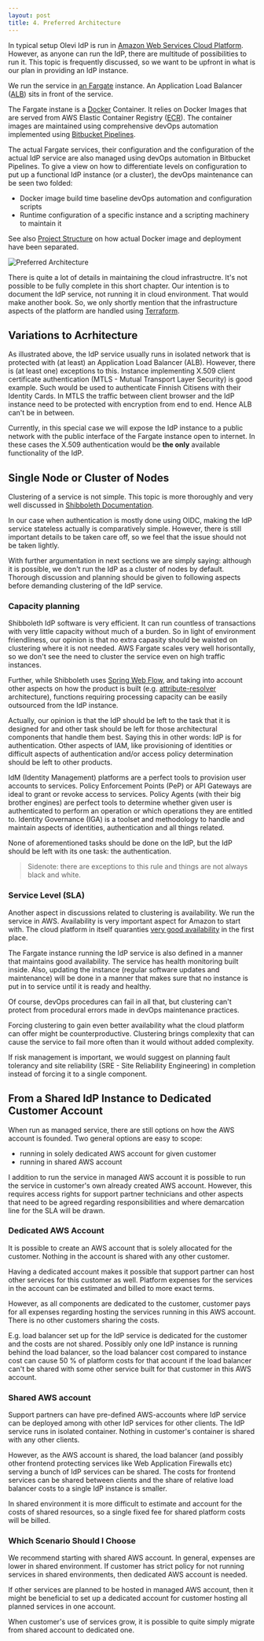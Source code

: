 ```yaml
---
layout: post
title: 4. Preferred Architecture
---
```

In typical setup Olevi IdP is run in [Amazon Web Services Cloud Platform](https://aws.amazon.com). However, as anyone can run the IdP, there are multitude of possibilities to run it. This topic is frequently discussed, so we want to be upfront in what is our plan in providing an IdP instance.

We run the service in [an Fargate](https://aws.amazon.com/fargate/) instance. An Application Load Balancer ([ALB](https://aws.amazon.com/elasticloadbalancing/application-load-balancer/)) sits in front of the service.

The Fargate instane is a [Docker](https://www.docker.com) Container. It relies on Docker Images that are served from AWS Elastic Container Registry ([ECR](https://aws.amazon.com/ecr/)). The container images are maintained using comprehensive devOps automation implemented using [Bitbucket Pipelines](https://bitbucket.org/product/features/pipelines).

The actual Fargate services, their configuration and the configuration of the actual IdP service are also managed using devOps automation in Bitbucket Pipelines. To give a view on how to differentiate levels on configuration to put up a functional IdP instance (or a cluster), the devOps maintenance can be seen two folded:
* Docker image build time baseline devOps automation and configuration scripts
* Runtime configuration of a specific instance and a scripting machinery to maintain it

See also [Project Structure](../2-projectStructure/) on how actual Docker image and deployment have been separated.

![Preferred Architecture](../../../assets/img/idconcept-aws-arch-simplified.svg)

There is quite a lot of details in maintaining the cloud infrastructre. It's not possible to be fully complete in this short chapter. Our intention is to document the IdP service, not running it in cloud environment. That would make another book. So, we only shortly mention that the infrastructure aspects of the platform are handled using [Terraform](https://www.hashicorp.com/products/terraform).

## Variations to Acrhitecture

As illustrated above, the IdP service usually runs in isolated network that is protected with (at least) an Application Load Balancer (ALB). However, there is (at least one) exceptions to this. Instance implementing X.509 client certificate authentication (MTLS - Mutual Transport Layer Security) is good example. Such would be used to authenticate Finnish Citisens with their Identity Cards. In MTLS the traffic between client browser and the IdP instance need to be protected with encryption from end to end. Hence ALB can't be in between.

Currently, in this special case we will expose the IdP instance to a public network with the public interface of the Fargate instance open to internet. In these cases the X.509 authentication would be **the only** available functionality of the IdP.

## Single Node or Cluster of Nodes

Clustering of a service is not simple. This topic is more thoroughly and very well discussed in [Shibboleth Documentation](https://shibboleth.atlassian.net/wiki/spaces/IDP4/pages/1265631729/Clustering).

In our case when authentication is mostly done using OIDC, making the IdP service stateless actually is comparatively simple. However, there is still important details to be taken care off, so we feel that the issue should not be taken lightly.

With further argumentation in next sections we are simply saying: although it is possible, we don't run the IdP as a cluster of nodes by default. Thorough discussion and planning should be given to following aspects before demanding clustering of the IdP service.

### Capacity planning

Shibboleth IdP software is very efficient. It can run countless of transactions with very little capacity without much of a burden. So in light of environment friendliness, our opinion is that no extra capasity should be waisted on clustering where it is not needed. AWS Fargate scales very well horisontally, so we don't see the need to cluster the service even on high traffic instances.

Further, while Shibboleth uses [Spring Web Flow](https://spring.io/projects/spring-webflow), and taking into account other aspects on how the product is built (e.g. [attribute-resolver](https://shibboleth.atlassian.net/wiki/spaces/IDP4/pages/1265631549/AttributeResolverConfiguration) architecture), functions requiring processing capacity can be easily outsourced from the IdP instance.

Actually, our opinion is that the IdP should be left to the task that it is designed for and other task should be left for those architectural components that handle them best. Saying this in other words: IdP is for authentication. Other aspects of IAM, like provisioning of identities or difficult aspects of authentication and/or access policy determination should be left to other products.

IdM (Identity Management) platforms are a perfect tools to provision user accounts to services. Policy Enforcement Points (PeP) or API Gateways are ideal to grant or revoke access to services. Policy Agents (with their big brother engines) are perfect tools to determine whether given user is authenticated to perform an operation or which operations they are entitled to. Identity Governance (IGA) is a toolset and methodology to handle and maintain aspects of identities, authentication and all things related.

None of aforementioned tasks should be done on the IdP, but the IdP should be left with its one task: the authentication.

> Sidenote: there are exceptions to this rule and things are not always black and white.

### Service Level (SLA)

Another aspect in discussions related to clustering is availability. We run the service in AWS. Availability is very important aspect for Amazon to start with. The cloud platform in itself quaranties [very good availability](https://aws.amazon.com/ecs/sla/) in the first place.

The Fargate instance running the IdP service is also defined in a manner that maintains good availability. The service has health monitoring built inside. Also, updating the instance (regular software updates and maintenance) will be done in a manner that makes sure that no instance is put in to service until it is ready and healthy.

Of course, devOps procedures can fail in all that, but clustering can't protect from procedural errors made in devOps maintenance practices.

Forcing clustering to gain even better availability what the cloud platform can offer might be counterproductive. Clustering brings complexity that can cause the service to fail more often than it would without added complexity.

If risk management is important, we would suggest on planning fault tolerancy and site reliability (SRE - Site Reliability Engineering) in completion instead of forcing it to a single component.

## From a Shared IdP Instance to Dedicated Customer Account

When run as managed service, there are still options on how the AWS account is founded. Two general options are easy to scope:

* running in solely dedicated AWS account for given customer
* running in shared AWS account

I addition to run the service in managed AWS account it is possible to run the service in customer's own already created AWS account. However, this requires access rights for support partner technicians and other aspects that need to be agreed regarding responsibilities and where demarcation line for the SLA will be drawn.

### Dedicated AWS Account

It is possible to create an AWS account that is solely allocated for the customer. Nothing in the account is shared with any other customer.

Having a dedicated account makes it possible that support partner can host other services for this customer as well. Platform expenses for the services in the account can be estimated and billed to more exact terms.

However, as all components are dedicated to the customer, customer pays for all expenses regarding hosting the services running in this AWS account. There is no other customers sharing the costs.

E.g. load balancer set up for the IdP service is dedicated for the customer and the costs are not shared. Possibly only one IdP instance is running behind the load balancer, so the load balancer cost compared to instance cost can cause 50 % of platform costs for that account if the load balancer can't be shared with some other service built for that customer in this AWS account.

### Shared AWS account

Support partners can have pre-defined AWS-accounts where IdP service can be deployed among with other IdP services for other clients. The IdP service runs in isolated container. Nothing in customer's container is shared with any other clients.

However, as the AWS account is shared, the load balancer (and possibly other frontend protecting services like Web Application Firewalls etc) serving a bunch of IdP services can be shared. The costs for frontend services can be shared between clients and the share of relative load balancer costs to a single IdP instance is smaller.

In shared environment it is more difficult to estimate and account for the costs of shared resources, so a single fixed fee for shared platform costs will be billed.

### Which Scenario Should I Choose

We recommend starting with shared AWS account. In general, expenses are lower in shared environment. If customer has strict policy for not running services in shared environments, then dedicated AWS account is needed.

If other services are planned to be hosted in managed AWS account, then it might be beneficial to set up a dedicated account for customer hosting all planned services in one account.

When customer's use of services grow, it is possible to quite simply migrate from shared account to dedicated one.
